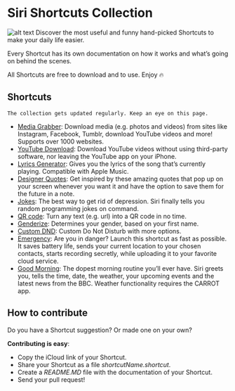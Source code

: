 # Siri Shortcuts Collection
![alt text](https://raw.githubusercontent.com/PowitOfficial/sirishortcuts/master/header.jpg)
Discover the most useful and funny hand-picked Shortcuts to make your daily life easier. 

Every Shortcut has its own documentation on how it works and what’s going on behind the scenes. 

All Shortcuts are free to download and to use. Enjoy 🔥

## Shortcuts

    The collection gets updated regularly. Keep an eye on this page.
    
*   [Media Grabber](https://github.com/PowitOfficial/sirishortcuts/tree/master/shortcuts/Media%20Grabber): Download media (e.g. photos and videos) from sites like Instagram, Facebook, Tumblr, download YouTube videos and more! Supports over 1000 websites.
*   [YouTube Download](https://github.com/PowitOfficial/sirishortcuts/tree/master/shortcuts/YouTube%20Download): Download YouTube videos without using third-party software, nor leaving the YouTube app on your iPhone.
*   [Lyrics Generator](https://github.com/PowitOfficial/sirishortcuts/tree/master/shortcuts/Lyrics%20Generator): Gives you the lyrics of the song that’s currently playing. Compatible with Apple Music.
*   [Designer Quotes](https://github.com/PowitOfficial/sirishortcuts/tree/master/shortcuts/Designer%20Quotes): Get inspired by these amazing quotes that pop up on your screen whenever you want it and have the option to save them for the future in a note.
*   [Jokes](https://github.com/PowitOfficial/sirishortcuts/tree/master/shortcuts/Jokes): The best way to get rid of depression. Siri finally tells you random programming jokes on command.
*   [QR code](https://github.com/PowitOfficial/sirishortcuts/tree/master/shortcuts/QR%20code): Turn any text (e.g. url) into a QR code in no time.
*   [Genderize](https://github.com/PowitOfficial/sirishortcuts/tree/master/shortcuts/Genderize): Determines your gender, based on your first name. 
*   [Custom DND](https://github.com/PowitOfficial/sirishortcuts/tree/master/shortcuts/Custom%20DND): Custom Do Not Disturb with more options.
*   [Emergency](https://github.com/PowitOfficial/sirishortcuts/tree/master/shortcuts/Emergency): Are you in danger? Launch this shortcut as fast as possible. It saves battery life, sends your current location to your chosen contacts, starts recording secretly, while uploading it to your favorite cloud service.
*   [Good Morning](https://github.com/PowitOfficial/sirishortcuts/tree/master/shortcuts/Good%20Morning): The dopest morning routine you’ll ever have. Siri greets you, tells the time, date, the weather, your upcoming events and the latest news from the BBC. Weather functionality requires the CARROT app.

## How to contribute
Do you have a Shortcut suggestion? Or made one on your own?

**Contributing is easy**:
*   Copy the iCloud link of your Shortcut.
*   Share your Shortcut as a file _shortcutName.shortcut_.
*   Create a _README.MD_ file with the documentation of your Shortcut.
*   Send your pull request!


